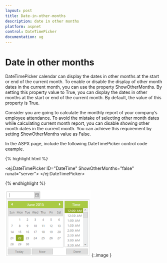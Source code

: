 ```yaml
---
layout: post
title: Date-in-other-months
description: date in other months
platform: aspnet
control: DateTimePicker
documentation: ug
---
```


# Date in other months

DateTimePicker calendar can display the dates in other months at the start or end of the current month. To enable or disable the display of other month dates in the current month, you can use the property ShowOtherMonths. By setting this property value to True, you can display the dates in other months at the start or end of the current month. By default, the value of this property is True. 

Consider you are going to calculate the monthly report of your company’s employee attendance. To avoid the mistake of selecting other month dates while calculating current month report, you can disable showing other month dates in the current month. You can achieve this requirement by setting ShowOtherMonths value as False.

In the ASPX page, include the following DateTimePicker control code example.

{% highlight html %}



<ej:DateTimePicker ID="DateTime" ShowOtherMonths="false" runat="server"> </ej:DateTimePicker>





{% endhighlight %}



![](Date-in-other-months_images/Date-in-other-months_img1.png) 
{:.image }


